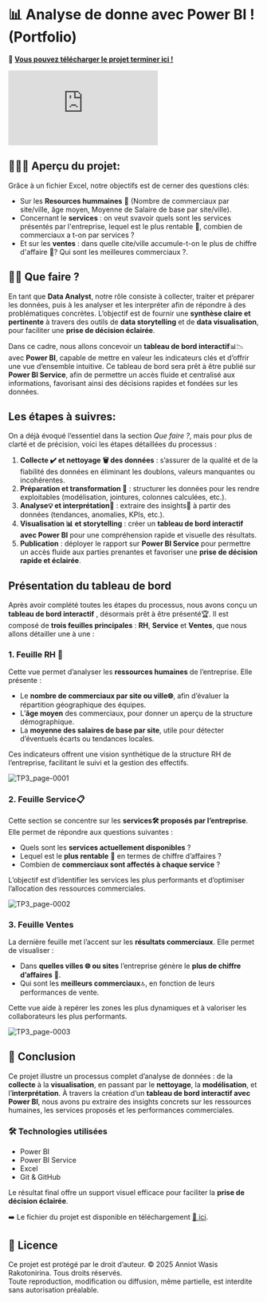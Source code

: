 # 📊 Analyse de donne avec Power BI ! (Portfolio)
**📍 [Vous pouvez télécharger le projet terminer ici !](https://github.com/Anniot/Interactive-dashboard-with-power-bi-Project-2/raw/refs/heads/main/TP3.zip)**

**![📍Aperçu du dashboard en pdf](https://github.com/user-attachments/files/20489159/TP3.pdf)**
## 🕵🏻‍♂️ Aperçu du projet:
Grâce à un fichier Excel, notre objectifs est de cerner des questions clés:
- Sur les **Resources hummaines** 👥 (Nombre de commerciaux par site/ville, âge moyen, Moyenne de Salaire de base par site/ville).
- Concernant le **services** : on veut svavoir quels sont les services présentés par l'entreprise, lequel est le plus rentable 💸, combien de commerciaux a t-on par services ?
-  Et sur les **ventes** : dans quelle cite/ville accumule-t-on le plus de chiffre d'affaire 💸? Qui sont les meilleures commerciaux ?.


## 🤷‍♂️ Que faire ?

En tant que **Data Analyst**, notre rôle consiste à collecter, traiter et préparer les données, puis à les analyser et les interpréter afin de répondre à des problématiques concrètes. L’objectif est de fournir une **synthèse claire et pertinente** à travers des outils de **data storytelling** et de **data visualisation**, pour faciliter une **prise de décision éclairée**.

Dans ce cadre, nous allons concevoir un **tableau de bord interactif**📊📉  avec **Power BI**, capable de mettre en valeur les indicateurs clés et d’offrir une vue d’ensemble intuitive. Ce tableau de bord sera prêt à être publié sur **Power BI Service**, afin de permettre un accès fluide et centralisé aux informations, favorisant ainsi des décisions rapides et fondées sur les données.


## Les étapes à suivres:
On a déjà évoqué l’essentiel dans la section *Que faire ?*, mais pour plus de clarté et de précision, voici les étapes détaillées du processus :

1. **Collecte ✔️ et nettoyage 🗑️ des données** : s’assurer de la qualité et de la fiabilité des données en éliminant les doublons, valeurs manquantes ou incohérentes.
2. **Préparation et transformation 🔄** : structurer les données pour les rendre exploitables (modélisation, jointures, colonnes calculées, etc.).
3. **Analyse💡 et interprétation📝** : extraire des insights🎯 à partir des données (tendances, anomalies, KPIs, etc.).
4. **Visualisation 📊 et storytelling** : créer un **tableau de bord interactif avec Power BI** pour une compréhension rapide et visuelle des résultats.
5. **Publication** : déployer le rapport sur **Power BI Service** pour permettre un accès fluide aux parties prenantes et favoriser une **prise de décision rapide et éclairée**.


## Présentation du tableau de bord

Après avoir complété toutes les étapes du processus, nous avons conçu un **tableau de bord interactif** , désormais prêt à être présenté🏆. Il est composé de **trois feuilles principales** : **RH**, **Service** et **Ventes**, que nous allons détailler une à une :

### 1. Feuille **RH** 👥

Cette vue permet d’analyser les **ressources humaines** de l’entreprise. Elle présente :

* Le **nombre de commerciaux par site ou ville🌐**, afin d’évaluer la répartition géographique des équipes.
* L’**âge moyen** des commerciaux, pour donner un aperçu de la structure démographique.
* La **moyenne des salaires de base par site**, utile pour détecter d’éventuels écarts ou tendances locales.

Ces indicateurs offrent une vision synthétique de la structure RH de l’entreprise, facilitant le suivi et la gestion des effectifs.

![TP3_page-0001](https://github.com/user-attachments/assets/9fd6697e-40a5-4210-9c27-f4d6089ddd92)


### 2. Feuille **Service**📋

Cette section se concentre sur les **services🛠️ proposés par l’entreprise**. Elle permet de répondre aux questions suivantes :

* Quels sont les **services actuellement disponibles** ?
* Lequel est le **plus rentable** 💸 en termes de chiffre d’affaires ?
* Combien de **commerciaux sont affectés à chaque service** ?

L’objectif est d’identifier les services les plus performants et d’optimiser l’allocation des ressources commerciales.

![TP3_page-0002](https://github.com/user-attachments/assets/27d5bb76-cc39-421f-8779-c5e3cdcb46f5)


### 3. Feuille **Ventes**

La dernière feuille met l’accent sur les **résultats commerciaux**. Elle permet de visualiser :

* Dans **quelles villes 🌐 ou sites** l’entreprise génère le **plus de chiffre d’affaires** 💸.
* Qui sont les **meilleurs commerciaux**🔝, en fonction de leurs performances de vente.

Cette vue aide à repérer les zones les plus dynamiques et à valoriser les collaborateurs les plus performants.

![TP3_page-0003](https://github.com/user-attachments/assets/b5ff4207-7a19-45ed-8e23-dce3ed04c796)


## 📌 Conclusion

Ce projet illustre un processus complet d’analyse de données : de la **collecte** à la **visualisation**, en passant par le **nettoyage**, la **modélisation**, et l’**interprétation**. À travers la création d’un **tableau de bord interactif avec Power BI**, nous avons pu extraire des insights concrets sur les ressources humaines, les services proposés et les performances commerciales.
### 🛠️ Technologies utilisées
- Power BI
- Power BI Service
- Excel
- Git & GitHub


Le résultat final offre un support visuel efficace pour faciliter la **prise de décision éclairée**.

➡️ Le fichier du projet est disponible en téléchargement [📁 ici]([./chemin/vers/le_fichier.zip](https://github.com/Anniot/Interactive-dashboard-with-power-bi-Project-2/raw/refs/heads/main/TP3.zip)).

## 📄 Licence

Ce projet est protégé par le droit d’auteur. © 2025 Anniot Wasis Rakotonirina. Tous droits réservés.  
Toute reproduction, modification ou diffusion, même partielle, est interdite sans autorisation préalable.



